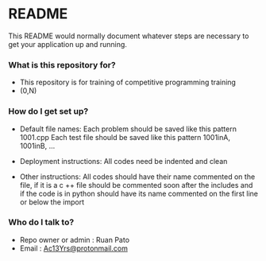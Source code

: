 # README #

This README would normally document whatever steps are necessary to get your application up and running.

### What is this repository for? ###

* This repository is for training of competitive programming training
* (0,N)

### How do I get set up? ###

* Default file names:
	Each problem should be saved like this pattern 1001.cpp
	Each test file should be saved like this pattern 1001inA, 1001inB, ... 	

* Deployment instructions:
	All codes need be indented and clean

* Other instructions:
	All codes should have their name commented on the file, if it is a c ++ file should be commented soon after the includes and if the code is in python should have its name commented on the first line or below the import

### Who do I talk to? ###

* Repo owner or admin : Ruan Pato
* Email : Ac13Yrs@protonmail.com
